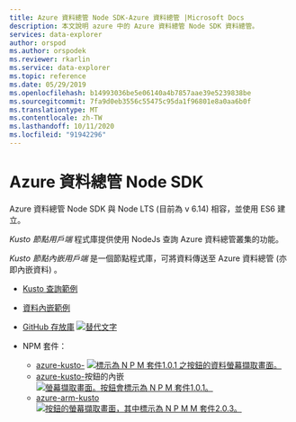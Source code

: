 ```yaml
---
title: Azure 資料總管 Node SDK-Azure 資料總管 |Microsoft Docs
description: 本文說明 azure 中的 Azure 資料總管 Node SDK 資料總管。
services: data-explorer
author: orspod
ms.author: orspodek
ms.reviewer: rkarlin
ms.service: data-explorer
ms.topic: reference
ms.date: 05/29/2019
ms.openlocfilehash: b14993036be5e06140a4b7857aae39e5239838be
ms.sourcegitcommit: 7fa9d0eb3556c55475c95da1f96801e8a0aa6b0f
ms.translationtype: MT
ms.contentlocale: zh-TW
ms.lasthandoff: 10/11/2020
ms.locfileid: "91942296"
---
```

# <a name="azure-data-explorer-node-sdk"></a>Azure 資料總管 Node SDK

Azure 資料總管 Node SDK 與 Node LTS (目前為 v 6.14) 相容，並使用 ES6 建立。

*Kusto 節點用戶端* 程式庫提供使用 NodeJs 查詢 Azure 資料總管叢集的功能。 

*Kusto 節點內嵌用戶端* 是一個節點程式庫，可將資料傳送至 Azure 資料總管 (亦即內嵌資料) 。 

* [Kusto 查詢範例](https://github.com/Azure/azure-kusto-node/blob/master/azure-kusto-data/example.js)

* [資料內嵌範例](https://github.com/Azure/azure-kusto-node/blob/master/azure-kusto-ingest/example.js)

* [GitHub 存放庫](https://github.com/Azure/azure-kusto-node) [![替代文字](https://travis-ci.org/Azure/azure-kusto-node.svg?branch=master "azure-kusto-node")](https://travis-ci.org/Azure/azure-kusto-node)

* NPM 套件：

    * [azure-kusto-](https://www.npmjs.com/package/azure-kusto-data) [ ![ 標示為 N P M 套件1.0.1 之按鈕的資料螢幕擷取畫面。](https://badge.fury.io/js/azure-kusto-data.svg)](https://badge.fury.io/js/azure-kusto-data)   
    * [azure-kusto-](https://www.npmjs.com/package/azure-kusto-ingest)按鈕的內嵌[ ![ 螢幕擷取畫面。按鈕會標示為 N P M 套件1.0.1。](https://badge.fury.io/js/azure-kusto-ingest.svg)](https://badge.fury.io/js/azure-kusto-ingest)  
    * [azure-arm-kusto](https://www.npmjs.com/package/azure-arm-kusto) [ ![ 按鈕的螢幕擷取畫面，其中標示為 N P M M 套件2.0.3。](https://badge.fury.io/js/azure-arm-kusto.svg)](https://badge.fury.io/js/azure-arm-kusto)